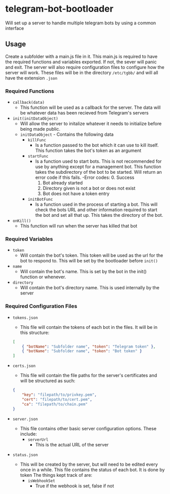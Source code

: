 # telegram-bot-bootloader
Will set up a server to handle multiple telegram bots by using a common interface

## Usage

Create a subfolder with a main.js file in it. This main.js is required to have the required functions and variables exported. If not, the sever will panic and exit. The server will also require configuration files to configure how the server will work. These files will be in the directory `/etc/tgbb/` and will all have the extension `.json`

### Required Functions

- `callback(data)`
    - This function will be used as a callback for the server. The data will be whatever data has been recieved from Telegram's servers
- `init(initDataObject)`
    - Will allow the server to initalize whatever it needs to initialize before being made public.
    - `initDataObject` - Contains the following data
        - `killFunc`
            - Is a function passed to the bot which it can use to kill itself. This function takes the bot's token as an argument
        - `startFunc`
            - Is a function used to start bots. This is not recommended for use by anything except for a management bot. This function takes the subdirectory of the bot to be started. Will return an error code if this fails.
            -Error codes:
                0. Success
                1. Bot already started
                2. Directory given is not a bot or does not exist
                3. Bot does not have a token entry
        - `initBotFunc`
            - Is a function used in the process of starting a bot. This will check the bots URL and other information required to start the bot and set all that up. This takes the directory of the bot.
- `onKill()`
    - This function will run when the server has killed that bot

### Required Variables

- `token`
    - Will contain the bot's token. This token will be used as the url for the bot to respond to. This will be set by the bootloader before `init()`
- `name`
    - Will contain the bot's name. This is set by the bot in the init() function or whenever.
- `directory`
    - Will contain the bot's directory name. This is used internally by the server

### Required Configuration Files

- `tokens.json`
    - This file will contain the tokens of each bot in the files. It will be in this structure:
    ```json
    [
        { "botName": "Subfolder name", "token": "Telegram token" },
        { "botName": "Subfolder name", "token": "Bot token" }
    ]
    ```

- `certs.json`
    - This file will contain the file paths for the server's certificates and will be structured as such:
    ```json
    {
        "key": "filepath/to/privkey.pem",
        "cert": "filepath/to/cert.pem",
        "ca": "filepath/to/chain.pem"
    }
    ```
- `server.json`
    - This file contains other basic server configuration options. These include:
        - `serverUrl`
            - This is the actual URL of the server

- `status.json`
    - This will be created by the server, but will need to be edited every once in a while. This file contains the status of each bot. It is done by token The things kept track of are:
        - `isWebhookSet`
            - True if the webhook is set, false if not
